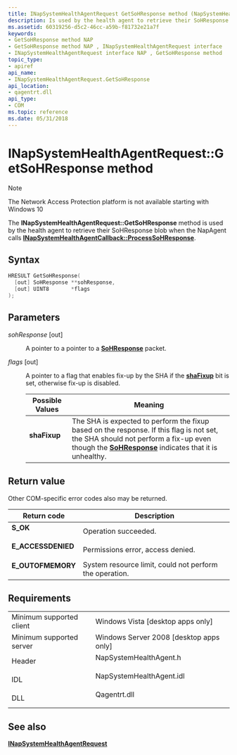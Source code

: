 ```yaml
---
title: INapSystemHealthAgentRequest GetSoHResponse method (NapSystemHealthAgent.h)
description: Is used by the health agent to retrieve their SoHResponse blob when the NapAgent calls INapSystemHealthAgentCallback ProcessSoHResponse.
ms.assetid: 60319256-d5c2-46cc-a59b-f81732e21a7f
keywords:
- GetSoHResponse method NAP
- GetSoHResponse method NAP , INapSystemHealthAgentRequest interface
- INapSystemHealthAgentRequest interface NAP , GetSoHResponse method
topic_type:
- apiref
api_name:
- INapSystemHealthAgentRequest.GetSoHResponse
api_location:
- qagentrt.dll
api_type:
- COM
ms.topic: reference
ms.date: 05/31/2018
---
```


# INapSystemHealthAgentRequest::GetSoHResponse method

> [!Note]  
> The Network Access Protection platform is not available starting with Windows 10

 

The **INapSystemHealthAgentRequest::GetSoHResponse** method is used by the health agent to retrieve their SoHResponse blob when the NapAgent calls [**INapSystemHealthAgentCallback::ProcessSoHResponse**](inapsystemhealthagentcallback-processsohresponse-method.md).

## Syntax


```C++
HRESULT GetSoHResponse(
  [out] SoHResponse **sohResponse,
  [out] UINT8       *flags
);
```



## Parameters

<dl> <dt>

*sohResponse* \[out\]
</dt> <dd>

A pointer to a pointer to a [**SoHResponse**](/windows/win32/api/naptypes/ns-naptypes-soh) packet.

</dd> <dt>

*flags* \[out\]
</dt> <dd>

A pointer to a flag that enables fix-up by the SHA if the [**shaFixup**](nap-type-constants.md) bit is set, otherwise fix-up is disabled.



| Possible Values                                                                                                                                                          | Meaning                                                                                                                                                                                                                   |
|--------------------------------------------------------------------------------------------------------------------------------------------------------------------------|---------------------------------------------------------------------------------------------------------------------------------------------------------------------------------------------------------------------------|
| <span id="shaFixup"></span><span id="shafixup"></span><span id="SHAFIXUP"></span><dl> <dt>**shaFixup**</dt> </dl> | The SHA is expected to perform the fixup based on the response. If this flag is not set, the SHA should not perform a fix-up even though the [**SoHResponse**](/windows/win32/api/naptypes/ns-naptypes-soh) indicates that it is unhealthy.<br/> |



 

</dd> </dl>

## Return value

Other COM-specific error codes also may be returned.



| Return code                                                                                     | Description                                                        |
|-------------------------------------------------------------------------------------------------|--------------------------------------------------------------------|
| <dl> <dt>**S\_OK** </dt> </dl>           | Operation succeeded.<br/>                                    |
| <dl> <dt>**E\_ACCESSDENIED** </dt> </dl> | Permissions error, access denied.<br/>                       |
| <dl> <dt>**E\_OUTOFMEMORY** </dt> </dl>  | System resource limit, could not perform the operation.<br/> |



 

## Requirements



|                                     |                                                                                                     |
|-------------------------------------|-----------------------------------------------------------------------------------------------------|
| Minimum supported client<br/> | Windows Vista \[desktop apps only\]<br/>                                                      |
| Minimum supported server<br/> | Windows Server 2008 \[desktop apps only\]<br/>                                                |
| Header<br/>                   | <dl> <dt>NapSystemHealthAgent.h</dt> </dl>   |
| IDL<br/>                      | <dl> <dt>NapSystemHealthAgent.idl</dt> </dl> |
| DLL<br/>                      | <dl> <dt>Qagentrt.dll</dt> </dl>             |



## See also

<dl> <dt>

[**INapSystemHealthAgentRequest**](inapsystemhealthagentrequest.md)
</dt> </dl>

 

 





